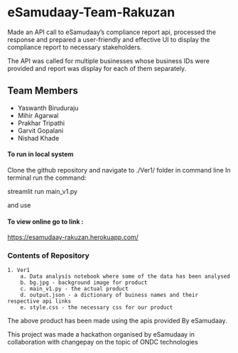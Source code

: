 # eSamudaay-Team-Rakuzan

Made an API call to eSamudaay’s compliance report api, processed the response and prepared
a user-friendly and effective UI to display the compliance report to necessary stakeholders.

The API was called for multiple businesses whose business IDs were provided and report was display for each of them separately.

## Team Members
 - Yaswanth Biruduraju
 - Mihir Agarwal
 - Prakhar Tripathi
 - Garvit Gopalani
 - Nishad Khade

#### To run in local system
Clone the github repository and navigate to ./Ver1/ folder in command line
In terminal run the command:<br>

streamlit run main_v1.py

and use

#### To view online go to link : 
https://esamudaay-rakuzan.herokuapp.com/

### Contents of Repository

    1. Ver1
        a. Data analysis notebook where some of the data has been analysed
        b. bg.jpg - background image for product
        c. main_v1.py - the actual product
        d. output.json - a dictionary of buiness names and their respective api links
        e. style.css - the necessary css for our product

The above product has been made using the apis provided By eSamudaay.

This project was made a hackathon organised by eSamudaay in collaboration with changepay on the topic of ONDC technologies 
